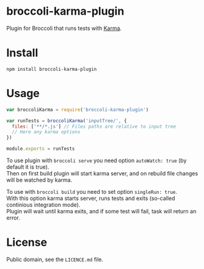 # broccoli-karma-plugin

Plugin for Broccoli that runs tests with [Karma](http://karma-runner.github.io/).

# Install

```
npm install broccoli-karma-plugin
```

# Usage

```js
var broccoliKarma = require('broccoli-karma-plugin')

var runTests = broccoliKarma('inputTree/', {
  files: ['**/*.js'] // Files paths are relative to input tree
  // Here any karma options
})

module.exports = runTests
```

To use plugin with `broccoli serve` you need option `autoWatch: true`
(by default it is true).<br>
Then on first build plugin will start karma server,
and on rebuild file changes will be watched by karma.

To use with `broccoli build` you need to set option `singleRun: true`.<br>
With this option karma starts server, runs tests and exits
(so-called continious integration mode).<br>
Plugin will wait until karma exits, and if some test will fail, task will return an error.

# License

Public domain, see the `LICENCE.md` file.

